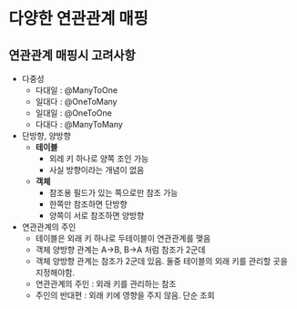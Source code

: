 # 다양한 연관관계 매핑
## 연관관계 매핑시 고려사항
- 다중성
	- 다대일 : @ManyToOne 
	- 일대다 : @OneToMany
	- 일대일 : @OneToOne
	- 다대다 : @ManyToMany
- 단방향, 양방향
	- **테이블**
		- 외레 키 하나로 양쪽 조인 가능
		- 사실 방향이라는 개념이 없음
	- **객체**
		- 참조용 필드가 있는 쪽으로만 참조 가능
		- 한쪽만 참조하면 단방향
		- 양쪽이 서로 참조하면 양방향
- 연관관계의 주인
	- 테이블은 외래 키 하나로 두테이블이 연관관계를 맺음
	- 객체 양방향 관계는 A->B, B->A 처럼 참조가 2군데
	- 객체 양방향 관계는 참조가 2군데 있음. 둘중 테이블의 외래 키를 관리할 곳을 지정해야함.
	- 연관관계의 주인 : 외래 키를 관리하는 참조
	- 주인의 반대편 : 외래 키에 영향을 주지 않음. 단순 조회

